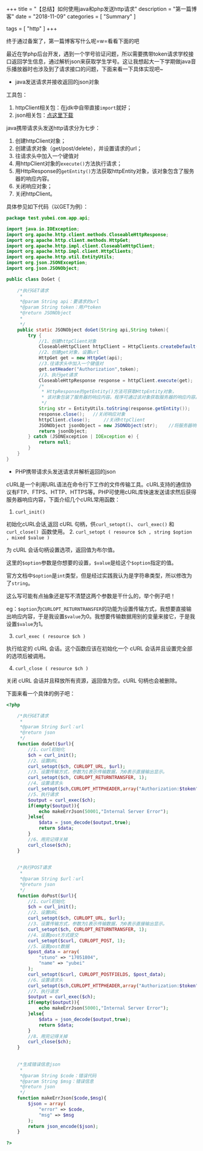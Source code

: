 +++
title = "【总结】如何使用java和php发送http请求"
description = "第一篇博客"
date = "2018-11-09"
categories = [
    "Summary"
]


tags = [
    "http"
]
+++

终于通过备案了，第一篇博客写什么呢=w=看看下面的吧

最近在学php后台开发，遇到一个学号验证问题，所以需要携带token请求学校接口返回学生信息，通过解析json来获取学生学号。这让我想起大一下学期做java音乐播放器时也涉及到了请求接口的问题，下面来看一下具体实现吧~

- java发送请求并接收返回的json对象

工具包：
1. httpClient相关包：在jdk中自带直接```import```就好；
2. json相关包：[点这里下载](https://pan.baidu.com/s/1A8lBHZu0pbHkNsQR2IspeQ)

java携带请求头发送http请求分为七步：
    
1. 创建httpClient对象；
2. 创建请求对象（get/post/delete），并设置请求的url；
3. 往请求头中加入一个键值对
4. 用httpClient对象的```execute()```方法执行请求；
5. 用HttpResponse的```getEntity()```方法获取httpEntity对象，该对象包含了服务器的响应内容。
6. 关闭响应对象；
7. 关闭httpClient。

具体参见如下代码（以GET为例）：
```java
package test.yubei.com.app.api;

import java.io.IOException;
import org.apache.http.client.methods.CloseableHttpResponse;
import org.apache.http.client.methods.HttpGet;
import org.apache.http.impl.client.CloseableHttpClient;
import org.apache.http.impl.client.HttpClients;
import org.apache.http.util.EntityUtils;
import org.json.JSONException;
import org.json.JSONObject;

public class DoGet {
    
    /*执行GET请求
     *
     *@param String api：要请求的url
     *@param String token：用户token
     *@return JSONObject
     *
     */
	public static JSONObject doGet(String api,String token){
		try {
			//1、创建httpClient对象
			CloseableHttpClient httpClient = HttpClients.createDefault();
			//2、创建get对象，设置url
			HttpGet get = new HttpGet(api);
			//3.往请求头中加入一个键值对
			get.setHeader("Authorization",token);
			//3、执行get请求
			CloseableHttpResponse response = httpClient.execute(get);
			/*
			 * HttpResponse的getEntity()方法可获取HttpEntity对象，
			 * 该对象包装了服务器的响应内容。程序可通过该对象获取服务器的响应内容。
			 */
			String str = EntityUtils.toString(response.getEntity());
			response.close();   //关闭响应对象
			httpClient.close();     //关闭httpClient
			JSONObject jsonObject = new JSONObject(str);    //将服务器响应内容变成json对象
			return jsonObject;
		} catch (JSONException | IOException e) {
			return null;
		}
	}
}

```

- PHP携带请求头发送请求并解析返回的json

cURL是一个利用URL语法在命令行下工作的文件传输工具。cURL支持的通信协议有FTP、FTPS、HTTP、HTTPS等。PHP可使用cURL库快速发送请求然后获得服务器响应内容，下面介绍几个cURL常用函数：
1. ```curl_init()```

初始化cURL会话,返回 cURL 句柄，供```curl_setopt()```、 ```curl_exec()``` 和 ```curl_close() ```函数使用。
2. ```curl_setopt ( resource $ch , string $option , mixed $value )```

为 cURL 会话句柄设置选项，返回值为布尔值。

这里的```$option```参数是你想要的设置，```$value```是给这个```$option```指定的值。

官方文档中```$option```是```int```类型，但是经过实践我认为是字符串类型，所以修改为了```string```。

这么写可能有点抽象还是写不清楚这两个参数是干什么的，举个例子吧！

eg：```$option```为```CURLOPT_RETURNTRANSFER```的功能为设置传输方式，我想要直接输出响应内容，于是我设置```$value```为0。我想要传输数据用别的变量来接它，于是我设置```$value```为1。

3. ```curl_exec ( resource $ch )```

执行给定的 cURL 会话。这个函数应该在初始化一个 cURL 会话并且设置完全部的选项后被调用。

4. ```curl_close ( resource $ch )```

关闭 cURL 会话并且释放所有资源，返回值为空。cURL 句柄也会被删除。

下面来看一个具体的例子吧：
```php
<?php

    /*执行GET请求
     *
     *@param String $url：url
     *@return json
     */
    function doGet($url){
        //1、curl初始化
        $ch = curl_init();
        //2、设置URL
        curl_setopt($ch, CURLOPT_URL, $url);    
        //3、设置传输方式，参数为1表示传输数据，为0表示直接输出显示。
        curl_setopt($ch, CURLOPT_RETURNTRANSFER, 1);    
        //4、设置请求头
        curl_setopt($ch,CURLOPT_HTTPHEADER,array("Authorization:$token"));
        //5、执行请求
        $output = curl_exec($ch);
        if(empty($output)){
        	echo makeErrJson(50001,"Internal Server Error");
        }else{
        	$data = json_decode($output,true);
        	return $data;
        }
        //6、用完记得关掉
        curl_close($ch);
    }
    
    
    /*执行POST请求
     *
     *@param String $url：url
     *@return json
     */
    function doPost($url){
        //1、curl初始化
        $ch = curl_init();
        //2、设置URL
        curl_setopt($ch, CURLOPT_URL, $url);    
        //3、设置传输方式，参数为1表示传输数据，为0表示直接输出显示。
        curl_setopt($ch, CURLOPT_RETURNTRANSFER, 1);    
        //4、设置post方式提交
        curl_setopt($curl, CURLOPT_POST, 1);
        //5、设置post数据
        $post_data = array(
            "stuno" => "17051804",
            "name" => "yubei"
        );
        curl_setopt($curl, CURLOPT_POSTFIELDS, $post_data);
        //6、设置请求头
        curl_setopt($ch,CURLOPT_HTTPHEADER,array("Authorization:$token"));
        //7、执行请求
        $output = curl_exec($ch);
        if(empty($output)){
        	echo makeErrJson(50001,"Internal Server Error");
        }else{
        	$data = json_decode($output,true);
        	return $data;
        }
        //8、用完记得关掉
        curl_close($ch);
    }
    
    
    /*生成错误信息json
     *
     *@param String $code：错误代码
     *@param String $msg：错误信息
     *@return json
     */
    function makeErrJson($code,$msg){
		$json = array(
			"error" => $code,
			"msg" => $msg
		);
		return json_encode($json);
	}
	
?>

```
